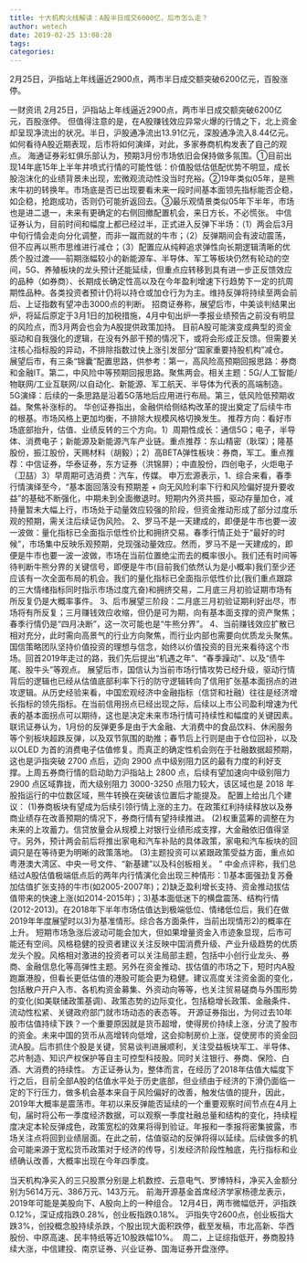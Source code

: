 ```yaml
---
title: 十大机构火线解读：A股半日成交6000亿，后市怎么走？
author: wetech
date: 2019-02-25 13:08:28
tags: 
categories: 
---
```

2月25日，沪指站上年线逼近2900点，两市半日成交额突破6200亿元，百股涨停。
<!-- more -->
一财资讯
2月25日，沪指站上年线逼近2900点，两市半日成交额突破6200亿元，百股涨停。
但值得注意的是，在A股赚钱效应异常火爆的行情之下，北上资金却呈现净流出的状况。半日，沪股通净流出13.91亿元，深股通净流入8.44亿元。
如何看待A股近期表现，后市将如何演绎，对此，多家券商机构发表了自己的观点。
海通证券彩虹俱乐部认为，预期3月份市场依旧会保持做多氛围。①目前出现14年底15年上半年井喷式行情的可能性低：价值股低估低配优势不明显，成长股泡沫化的业绩背景未出现，宏微观流动性没当时充裕。②19年类似05年，是熊末牛初的转换年。市场底是否已出现要看未来一段时间基本面领先指标能否企稳，如企稳，抢跑成功，否则仍可能折返回去。③最乐观情景类似05年下半年，市场也是进二退一，未来有更确定的右侧回撤配置机会，来日方长，不必慌张。
中信证券认为，目前时间和幅度上都已经过半，正式进入反弹下半场：（1）两会后3月中旬行情会走向分化调整，而非一蹴而就的牛市；（2）反弹期间会有波动震荡，但不应再以熊市思维进行减仓；（3）配置应从纯粹追求弹性向长期逻辑清晰的优质个股过渡——前期涨幅较小的新能源车、半导体、军工等板块仍然有轮动的空间，5G、养殖板块的龙头预计还能延续，但重点应转移到具有进一步正反馈效应的品种（如券商）、长期成长确定性高以及在今年盈利增速下行趋势下一定的抗周期性品种。各类投资者预计仍将以持仓或加仓行为为主。维持反弹将持续至两会前后、上证指数有望冲击3000点的判断。
招商证券称，展望后市，中美谈判结果出炉，将延后原定于3月1日的加税措施，4月中旬出炉一季报业绩预告之前没有明显的风险点，而3月两会也会为A股提供政策加持。
目前A股可能演变成典型的资金驱动和自我强化的逻辑，在没有外部干预的情况下，或将会形成正反馈。但需要关注核心指标股的异动，不排除指数过快上涨引发部分“国家重要持股机构”减仓。
展望后市，有三条“锦囊”配置思路，供参考：第一，高风险高预期回报思路：券商和金融IT。第二，中风险中等预期回报思路。聚焦两会。相关主题：5G/人工智能/物联网/工业互联网/以自动化、新能源、军工航天、半导体为代表的高端制造。5G演绎：后续的一条思路是沿着5G落地后应用进行布局。第三，低风险低预期收益。聚焦补涨标的。
华创证券指出，金融供给侧结构改革的提出奠定了后续牛市的根基。市场风格上更加均衡，不排除大规模风格切换发生。
推荐方向：看好市场底部抬升，估值、业绩反转的三个方向。1）周期性成长：通信5G；电子，半导体、消费电子；新能源及新能源汽车产业链。重点推荐：东山精密（耿琛）；隆基股份，振江股份，天赐材料（胡毅）；2）高BETA弹性板块：券商，军工。重点推荐：中信证券，华泰证券，东方证券（洪锦屏）；中直股份，四创电子，火炬电子（卫喆）3）早周期可选消费：汽车，传媒。
申万宏源表示，1、综合来看，春季行情演绎至今，“基本面回落没有预期差 + 向无风险利率下行和风险偏好提升要收益”的基础不断强化，中期未到全面撤退时。短期内外资共振，驱动存量加仓，减持量暂未大幅上行，市场处于动量效应较强的阶段，但资金推动形成了部分过度乐观的预期，需关注后续证伪风险。
2、罗马不是一天建成的，即便是牛市也要一波一波做：量化指标已全面指示低性价比和拥挤交易。春季行情正处于“最好的时候”，市场集中反映乐观预期，兑现强动量效应。然而，罗马不是一天建成的，即便是牛市也要一波一波做，市场在当前位置绝尘而去的概率很小。我们还有时间等待判断牛熊分界的关键信号，即便是牛市(目前我们依然认为是小概率)我们至少还应该有一次全面布局的机会。我们的量化指标已全面指示低性价比(我们重点跟踪的三大情绪指标同时指示市场过度亢奋)和拥挤交易，二月底三月初验证期市场有所反复仍是大概率事件。
3、后市展望三阶段：二月底三月初验证期利好出尽，市场将有所反复；三月赚钱效应收缩，但仍是可为期，向有基本面支撑的资产聚焦；春季行情仍是“四月决断”，这一次可能也是“牛熊分界”。
4、当前赚钱效应扩散已相对充分，此时需向高景气的行业方向聚焦，而行业内部也需要向优质龙头聚焦。
国信策略团队坚持价值投资的理想与信念，始终以价值投资的目光来看待这个市场。回首2019年走过的路，我们先后提出“机遇之年”、“春季躁动”、以及“债牛尾、股牛头”等观点。
展望后市，国信认为当前市场行情攻势已经升级，驱动行情背后的逻辑也已经从估值底部利率下行的防守逻辑转向了信用扩张基本面拐点的进攻逻辑。从历史经验来看，中国宏观经济中金融指标（信贷和社融）往往是经济增长指标的领先指标。在当前信用拐点已经出现之际，后续以上市公司盈利增速为代表的基本面拐点可以期待，这也是决定未来市场行情可持续性和幅度的关键因素。
联讯证券认为，1月份的反弹更多是由于大金融、大消费中的食品饮料、休闲服务等个别板块超跌反弹，以及双节氛围的助推；春节后上行则是由于仓位回补，以及以OLED 为首的消费电子估值修复。而真正的确定性机会则在于社融数据超预期，这也是沪指突破 2700 点后，迈向 2900 点中级别阻力区的最有力度的利好支撑。上周五券商行情的启动助力沪指站上 2800 点，后续有望加速向中级别阻力 2900 点区域靠拢，而大级别阻力 3000-3250 点阻力较大，该区域也是 2018 年股指运行的中位数区域，熊牛转换在突破该位置后才能提及。
配置上给出几个建议：
(1)券商板块有望成为后续引领行情上涨的主力。在政策红利持续释放以及券商业绩存在改善预期的情况下，券商行情有望持续推进。
(2)权重蓝筹的调整在为未来的上攻蓄力。信贷放量会从规模上对银行业绩形成支撑，大金融依旧值得坚守。另外，预计两会前后将推出家电和汽车补贴的具体政策，家电和汽车板块的回调只是在等待更为明晰的政策落地。
(3)主题投资可以紧跟政策受益方面，重点如粤港澳大湾区、中央一号文件、“新基建”以及科创板相关。
”
中金点评称，我们总结过A股估值极端低点后的两年内行情演化会出现三种情形：1)基本面强劲复苏叠加估值扩张支持的牛市(如2005-2007年)；2)缺乏盈利增长支持、资金推动拔估值带来的快速上涨(如2014-2015年)；3)基本面低迷下的横盘震荡、结构行情(2012-2013)。在2018年下半年市场估值达到极端低位、情绪低位后，我们在做2019年年度展望时以3)为基准情形。综合各方面条件，当前出现情形2)的概率在上升。
短期市场急涨后波动可能会加大，但如果增量资金入市迹象显现，后市可能还有空间。风格稳健的投资者建议关注反映中国消费升级、产业升级趋势的优质龙头个股。风格相对激进的投资者可以关注局部主题，包括中小创行业龙头、券商、金融信息化等高弹性主题。另外在资金推动、拔估值的市场之下，短时内A股跑赢港股，但看长更低估值的港股可能会更为稳健。建议高度关注资金面的变化，包括散户开户入市、各机构资金募集、外资动向等等，也关注贸易磋商与外围形势的变化(如美联储政策基调)、政策态势的边际变化，包括稳增长政策、金融条件、流动性松紧、关键政府部门就市场动态的表态等。
开源证券指出，为何过去10年股市估值持续下跌？一个重要原因就是货币超增，使得房价持续上涨，分流了股市的资金。未来中国的货币从高增转向低增，这会抑制房价上涨，促使房市的资金回流A股。后市抓住个股是关键，贸易谈判进展顺利，关注受益板块军工、半导体、芯片制造、知识产权保护等自主可控型科技股。同时关注银行、券商、保险、白酒、大消费的持续性。
方正证券认为，整体而言，在经历了2018年估值大幅度下行之后，目前全部A股的估值水平处于历史底部，但业绩由于经济的下滑仍面临一定的下行压力，做多机会基本来自于风险偏好的改善，触发估值的提升，因此，2019年大概率是震荡市。年初以来反弹能否延续的一个重要观察时间节点在4月上旬，届时将公布一季度经济数据，可以观察一季度社融总量和结构的变化，持续程度决定本轮反弹成色，政策宽松的效果将得到验证。年报和一季报将密集披露，市场关注点将回到业绩层面。在此之前，估值驱动的反弹将得以延续。后续做多的机会可能来源于宽松货币政策对于经济的传导，引发经济阶段性触底，先行指标和业绩确认改善，大概率出现在今年四季度。
 
 
当天机构净买入的三只股票分别是上机数控、云意电气、罗博特科，净买入金额分别为5614万元、386万元、143万元。
前海开源基金首席经济学家杨德龙表示，2019年可能是美股向下、A股向上的一种组合。
12月4日，两市微幅低开，沪指跌0.12%，深证成指跌0.28%，创业板指跌0.18%。
沪指失守2600点，创业板指大跌3%，创投概念股持续杀跌，个股出现大面积跌停，截至发稿，市北高新、华西股份、中原高速、民丰特纸等近10股跌幅10%。 
周二，上证综指低开，券商股持续大涨，中信建投、南京证券、兴业证券、国海证券开盘涨停。
